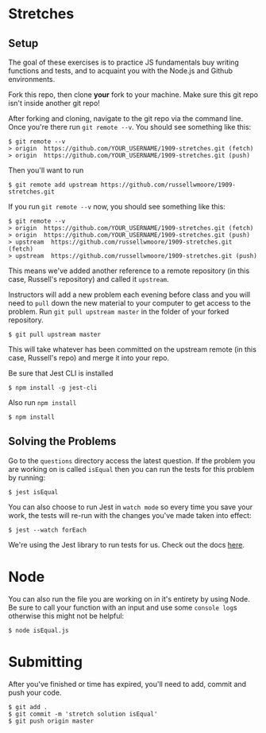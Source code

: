 # Stretches

## Setup
The goal of these exercises is to practice JS fundamentals buy writing functions and tests, and to acquaint you with the Node.js and Github environments. 

Fork this repo, then clone **your** fork to your machine. Make sure this git repo isn't inside another git repo!

After forking and cloning, navigate to the git repo via the command line. Once you're there run `git remote --v`. You should see something like this:

```
$ git remote --v
> origin  https://github.com/YOUR_USERNAME/1909-stretches.git (fetch)
> origin  https://github.com/YOUR_USERNAME/1909-stretches.git (push)
```

Then you'll want to run 
```
$ git remote add upstream https://github.com/russellwmoore/1909-stretches.git
```

If you run `git remote --v` now, you should see something like this:

```
$ git remote --v
> origin  https://github.com/YOUR_USERNAME/1909-stretches.git (fetch)
> origin  https://github.com/YOUR_USERNAME/1909-stretches.git (push)
> upstream  https://github.com/russellwmoore/1909-stretches.git (fetch)
> upstream  https://github.com/russellwmoore/1909-stretches.git (push)
```

This means we've added another reference to a remote repository (in this case, Russell's repository) and called it `upstream`. 

Instructors will add a new problem each evening before class and you will need to `pull` down the new material to your computer to get access to the problem. Run `git pull upstream master` in the folder of your forked repository.

```
$ git pull upstream master
```

This will take whatever has been committed on the upstream remote (in this case, Russell's repo) and merge it into your repo. 

Be sure that Jest CLI is installed
```
$ npm install -g jest-cli
```

Also run `npm install`
```
$ npm install
```

## Solving the Problems

Go to the `questions` directory access the latest question. If the problem you are working on is called `isEqual` then you can run the tests for this problem by running:
```
$ jest isEqual
```

You can also choose to run Jest in `watch mode` so every time you save your work, the tests will re-run with the changes you've made taken into effect: 
```
$ jest --watch forEach
```
We're using the Jest library to run tests for us. Check out the docs [here](https://jestjs.io/docs).

# Node
You can also run the file you are working on in it's entirety by using Node. Be sure to call your function with an input and use some `console log`s otherwise this might not be helpful:

```
$ node isEqual.js
```

# Submitting
After you've finished or time has expired, you'll need to add, commit and push your code.

```
$ git add .
$ git commit -m 'stretch solution isEqual'
$ git push origin master
```